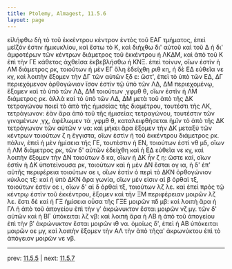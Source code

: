 ```yaml
---
title: Ptolemy, Almagest, 11.5.6
layout: page
---
```


εἰλήφθω δὴ τὸ τοῦ ἐκκέντρου κέντρον ἐντὸς τοῦ ΕΑΓ τμήματος, ἐπεὶ μεῖζόν ἐστιν ἡμικυκλίου, καὶ ἔστω τὸ Κ, καὶ διήχθω δι' αὐτοῦ καὶ τοῦ Δ ἡ δι' ἀμφοτέρων τῶν κέντρων διάμετρος τοῦ ἐκκέντρου ἡ ΛΚΔΜ, καὶ ἀπὸ τοῦ Κ ἐπὶ τὴν ΓΕ κάθετος ἀχθεῖσα ἐκβεβλήσθω ἡ ΚΝΞ. ἐπεὶ τοίνυν, οἵων ἐστὶν ἡ ΛΜ διάμετρος ρκ, τοιούτων ἡ μὲν ΕΓ ὅλη ἐδείχθη ριθ κη, ἡ δὲ ΕΔ εὐθεῖα νε κγ, καὶ λοιπὴν ἕξομεν τὴν ΔΓ τῶν αὐτῶν ξδ ε: ὥστ', ἐπεὶ τὸ ὑπὸ τῶν ΕΔ, ΔΓ περιεχόμενον ὀρθογώνιον ἴσον ἐστὶν τῷ ὑπὸ τῶν ΛΔ, ΔΜ περιεχομένῳ, ἕξομεν καὶ τὸ ὑπὸ τῶν ΛΔ, ΔΜ τοιούτων ͵γφμθ θ, οἵων ἐστὶν ἡ ΛΜ διάμετρος ρκ. ἀλλὰ καὶ τὸ ὑπὸ τῶν ΛΔ, ΔΜ μετὰ τοῦ ἀπὸ τῆς ΔΚ τετραγώνου ποιεῖ τὸ ἀπὸ τῆς ἡμισείας τῆς διαμέτρου, τουτέστι τῆς ΛΚ, τετράγωνον: ἐὰν ἄρα ἀπὸ τοῦ τῆς ἡμισείας τετραγώνου, τουτέστιν τῶν γινομένων ͵γχ, ἀφέλωμεν τὰ ͵γφμθ θ, καταλειφθήσεται ἡμῖν τὸ ἀπὸ τῆς ΔΚ τετράγωνον τῶν αὐτῶν ν να: καὶ μήκει ἄρα ἕξομεν τὴν ΔΚ μεταξὺ τῶν κέντρων τοιούτων ζ η ἔγγιστα, οἵων ἐστὶν ἡ τοῦ ἐκκέντρου διάμετρος ρκ. πάλιν, ἐπεὶ ἡ μὲν ἡμίσεια τῆς ΓΕ, τουτέστιν ἡ ΕΝ, τοιούτων ἐστὶ νθ μδ, οἵων ἡ ΛΜ διάμετρος ρκ, τῶν δ' αὐτῶν ἐδείχθη καὶ ἡ ΕΔ εὐθεῖα νε κγ, καὶ λοιπὴν ἕξομεν τὴν ΔΝ τοιούτων δ κα, οἵων ἡ ΔΚ ἦν ζ η: ὥστε καί, οἵων ἐστὶν ἡ ΔΚ ὑποτείνουσα ρκ, τοιούτων καὶ ἡ μὲν ΔΝ ἔσται ογ ια, ἡ δ' ἐπ' αὐτῆς περιφέρεια τοιούτων οε ι, οἵων ἐστὶν ὁ περὶ τὸ ΔΚΝ ὀρθογώνιον κύκλος τξ: καὶ ἡ ὑπὸ ΔΚΝ ἄρα γωνία, οἵων μέν εἰσιν αἱ β ὀρθαὶ τξ, τοιούτων ἐστὶν οε ι, οἵων δ' αἱ δ ὀρθαὶ τξ, τοιούτων λζ λε. καὶ ἐπεὶ πρὸς τῷ κέντρῳ ἐστὶν τοῦ ἐκκέντρου, ἕξομεν καὶ τὴν ΞΜ περιφέρειαν μοιρῶν λζ λε. ἔστι δὲ καὶ ἡ ΓΞ ἡμίσεια οὖσα τῆς ΓΞΕ μοιρῶν πδ μβ: καὶ λοιπὴ ἄρα ἡ ΓΛ ἡ ἀπὸ τοῦ ἀπογείου ἐπὶ τὴν γʹ ἀκρώνυκτον ἔσται μοιρῶν νζ μγ. τῶν δ' αὐτῶν καὶ ἡ ΒΓ ὑπόκειται λζ νβ: καὶ λοιπὴ ἄρα ἡ ΛΒ ἡ ἀπὸ τοῦ ἀπογείου ἐπὶ τὴν βʹ ἀκρώνυκτον ἔσται μοιρῶν ιθ να. ὁμοίως δ', ἐπεὶ ἡ ΑΒ ὑπόκειται μοιρῶν οε μγ, καὶ λοιπὴν ἕξομεν τὴν ΑΛ τὴν ἀπὸ τῆςαʹ ἀκρωνύκτου ἐπὶ τὸ ἀπόγειον μοιρῶν νε νβ. 

---

prev: [11.5.5](../11.5.5/) | next: [11.5.7](../11.5.7/)

